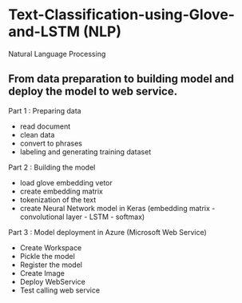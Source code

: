 # Text-Classification-using-Glove-and-LSTM (NLP)
Natural Language Processing
## From data preparation to building model and deploy the model to web service.

Part 1 : Preparing data
 - read document
 - clean data
 - convert to phrases
 - labeling and generating training dataset
 
Part 2 : Building the model
 - load glove embedding vetor
 - create embedding matrix
 - tokenization of the text
 - create Neural Network model in Keras 
   (embedding matrix - convolutional layer - LSTM - softmax)

Part 3 : Model deployment in Azure (Microsoft Web Service)
 - Create Workspace
 - Pickle the model
 - Register the model
 - Create Image
 - Deploy WebService
 - Test calling web service

